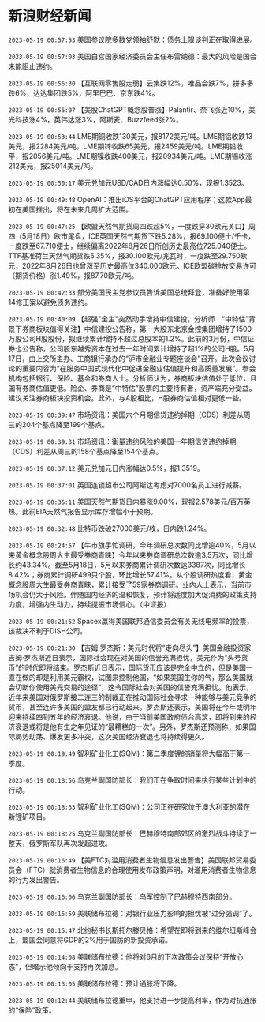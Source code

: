 # 新浪财经新闻
`2023-05-19 00:57:53` 美国参议院多数党领袖舒默：债务上限谈判正在取得进展。

`2023-05-19 00:57:03` 美国白宫国家经济委员会主任布雷纳德：最大的风险是国会未能阻止违约。

`2023-05-19 00:56:30` 【互联网零售股走弱】云集跌12%，唯品会跌7%，拼多多跌6%，达达集团跌5%，阿里巴巴、京东跌4%。

`2023-05-19 00:55:07` 【美股ChatGPT概念股普涨】Palantir、奈飞涨近10%，美光科技涨4%，英伟达涨3%，阿斯麦、Buzzfeed涨2%。

`2023-05-19 00:53:44` LME期铜收跌130美元，报8172美元/吨。LME期铝收跌13美元，报2284美元/吨。LME期锌收跌65美元，报2459美元/吨。LME期铅收平，报2056美元/吨。LME期镍收跌400美元，报20934美元/吨。LME期锡收涨212美元，报25014美元/吨。

`2023-05-19 00:50:17` 美元兑加元USD/CAD日内涨幅达0.50%，现报1.3523。

`2023-05-19 00:49:48` OpenAI：推出iOS平台的ChatGPT应用程序；这款App最初在美国推出，将在未来几周扩大范围。

`2023-05-19 00:47:25` 【欧盟天然气期货周四跌超5%，一度跌穿30欧元关口】周四（5月18日）欧市尾盘，ICE英国天然气期货下跌5.28%，报69.100便士/千卡，一度跌至67.710便士，继续偏离2022年8月26日所创历史最高位725.040便士。TTF基准荷兰天然气期货跌5.35%，报30.100欧元/兆瓦时，一度跌至29.750欧元，2022年8月26日也曾涨至历史最高位340.000欧元。ICE欧盟碳排放交易许可（期货价格）涨1.49%，报87.70欧元/吨。

`2023-05-19 00:42:33` 部分美国民主党参议员告诉美国总统拜登，准备好使用第14修正案以避免债务违约。

`2023-05-19 00:40:09` 【超强"金主"突然动手增持中信建投，分析师：“中特估”背景下券商板块值得关注】中信建投公告称，第一大股东北京金控集团增持了1500万股公司H股股份，拟继续累计增持不超过总股本的1.2%。此前的3月份，中信证券也公告称，公司股东越秀资本在过去一年时间累计增持了超1%的公司H股。5月17日，由上交所主办、工商银行承办的“沪市金融业专题座谈会”召开。此次会议讨论的重要内容为“在服务中国式现代化中促进金融业估值提升和高质量发展”。参会机构包括银行、保险、基金和券商人士。分析师认为，券商板块估值处于低位，且国有券商估值更低。险企、券商是“中特估”股票的主要持有者，资产端充分受益。建议关注券商板块投资机会。此外，与A股相比，H股券商估值相对更低一些。

`2023-05-19 00:39:47` 市场资讯：美国六个月期信贷违约掉期（CDS）利差从周三的204个基点降至199个基点。

`2023-05-19 00:39:31` 市场资讯：衡量违约风险的美国一年期信贷违约掉期（CDS）利差从周三的158个基点降至154个基点。

`2023-05-19 00:37:12` 美元兑加元日内涨幅达0.5%，报1.3519。

`2023-05-19 00:37:01` 英国连锁超市公司阿斯达考虑对7000名员工进行减薪。

`2023-05-19 00:35:11` 美国天然气期货日内暴涨9.00%，现报2.578美元/百万英热。此前EIA天然气报告显示库存增幅小于预期。

`2023-05-19 00:32:48` 比特币跌破27000美元/枚，日内跌1.24%。

`2023-05-19 00:24:57` 【牛市旗手忙调研，今年调研总次数同比增逾40%，5月以来黄金概念股周大生最受券商青睐】今年以来券商调研总次数逾3.5万次，同比增长约43.34%。截至5月18日，5月以来券商累计调研次数达3387次，同比增长8.42%；券商累计调研499只个股，环比增长57.41%。从个股调研热度看，黄金概念股周大生最受券商青睐，累计接受了59家券商调研。业内人士表示，当前市场机会仍大于风险。伴随国内经济的温和恢复，预计将适度加大促消费的政策支持力度，增强内生动力，持续提振市场信心。（中证报）

`2023-05-19 00:21:52` Spacex赢得美国联邦通信委员会有关无线电频率的投票，该裁决不利于DISH公司。

`2023-05-19 00:21:30` 【吉姆·罗杰斯：美元时代将“走向尽头”】美国金融投资家吉姆·罗杰斯近日表示，国际社会现在对美国的信誉充满担忧，美元作为“头号货币”的时代即将结束。罗杰斯近日表示，国际货币应该是完全中立的，但是美国一直在做的却是利用美元霸权，试图来控制他国，“如果美国生你的气，那么美国就会切断你使用美元交易的途径”，这令国际社会对美国的信誉充满担忧。他表示，近年来美国对俄罗斯接二连三的制裁正在推动国际社会寻求一种能够与美元竞争的货币，甚至连许多美国的盟友都已行动起来。罗杰斯还表示，美国将在今年或明年迎来持续四到五年的经济衰退。他说，由于当前美国政府债台高筑，即将到来的经济衰退或将是他有生之年见证的“最糟糕的一次”。另外，罗杰斯还预测称，如果国际局势动荡、爆发更多冲突，这次美国经济衰退也将持续得更久。

`2023-05-19 00:19:49` 智利矿业化工(SQM)：第二季度锂的销量将大幅高于第一季度。

`2023-05-19 00:18:56` 乌克兰副国防部长：我们正在争取时间来执行某些计划中的行动。

`2023-05-19 00:18:33` 智利矿业化工(SQM)：公司正在研究位于澳大利亚的潜在新锂矿项目。

`2023-05-19 00:18:25` 乌克兰副国防部长：巴赫穆特南部郊区的激烈战斗持续了一整天，俄罗斯军队再次发起进攻。

`2023-05-19 00:16:49` 【美FTC对滥用消费者生物信息发出警告】美国联邦贸易委员会（FTC）就消费者生物信息的合理使用发布政策声明，对滥用消费者生物信息的行为发出警告。

`2023-05-19 00:16:06` 乌克兰副国防部长：乌军控制了巴赫穆特西南部分。

`2023-05-19 00:15:59` 美联储布拉德：对银行业压力影响的担忧被“过分强调”了。

`2023-05-19 00:15:47` 北约秘书长斯托尔滕贝格：希望在即将到来的维尔纽斯峰会上，盟国会同意将GDP的2%用于国防的新投资承诺。

`2023-05-19 00:14:08` 美联储布拉德：他将对6月的下次政策会议保持“开放心态”，但暗示他倾向于支持再次加息。

`2023-05-19 00:13:05` 美联储布拉德：预计通胀将下降。

`2023-05-19 00:12:44` 美联储布拉德重申，他支持进一步提高利率，作为对抗通胀的“保险”政策。

